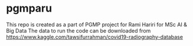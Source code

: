 # pgmparu
This repo is created as a part of PGMP project for Rami Hariri for MSc AI & Big Data
The data to run the code can be downloaded from https://www.kaggle.com/tawsifurrahman/covid19-radiography-database
